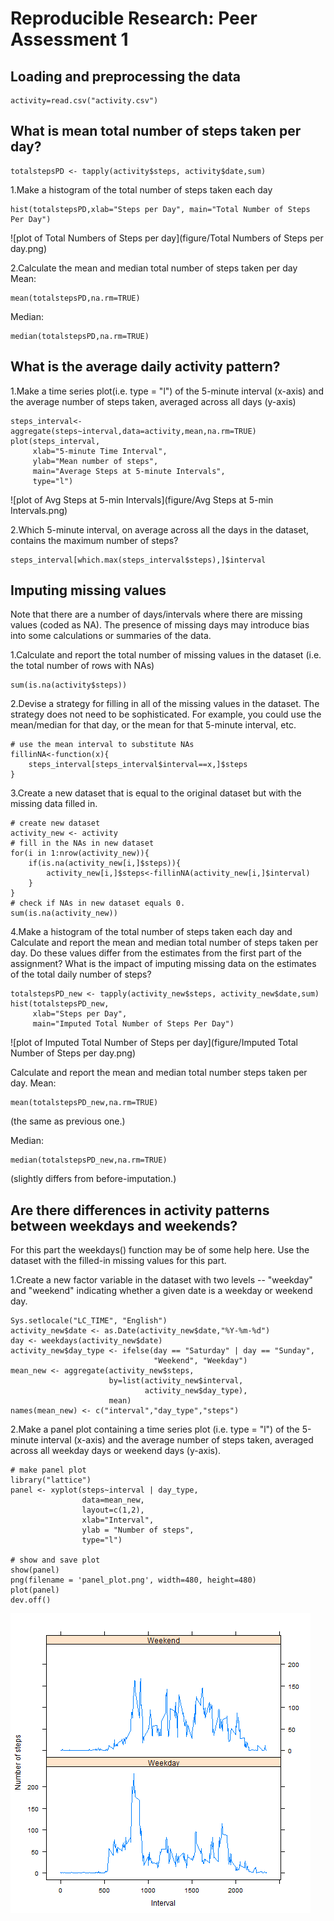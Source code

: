 # Reproducible Research: Peer Assessment 1


## Loading and preprocessing the data
```{r}
activity=read.csv("activity.csv")
```

## What is mean total number of steps taken per day?
```{r}
totalstepsPD <- tapply(activity$steps, activity$date,sum)
```

1.Make a histogram of the total number of steps taken each day
```{r}
hist(totalstepsPD,xlab="Steps per Day", main="Total Number of Steps Per Day")
```
![plot of Total Numbers of Steps per day](figure/Total Numbers of Steps per day.png) 

2.Calculate the mean and median total number of steps taken per day
Mean:
```{r}
mean(totalstepsPD,na.rm=TRUE)
```

Median:
```{r}
median(totalstepsPD,na.rm=TRUE)
```



## What is the average daily activity pattern?
1.Make a time series plot(i.e. type = "l") of the 5-minute interval (x-axis) and the average number of steps taken, averaged across all days (y-axis)
```{r}
steps_interval<-aggregate(steps~interval,data=activity,mean,na.rm=TRUE)
plot(steps_interval,
     xlab="5-minute Time Interval",
     ylab="Mean number of steps",
     main="Average Steps at 5-minute Intervals",
     type="l")
```
![plot of Avg Steps at 5-min Intervals](figure/Avg Steps at 5-min Intervals.png) 

2.Which 5-minute interval, on average across all the days in the dataset, contains the maximum number of steps?
```{r}
steps_interval[which.max(steps_interval$steps),]$interval
```


## Imputing missing values
Note that there are a number of days/intervals where there are missing values (coded as NA). The presence of missing days may introduce bias into some calculations or summaries of the data.

1.Calculate and report the total number of missing values in the dataset (i.e. the total number of rows with NAs)
```{r}
sum(is.na(activity$steps))
```

2.Devise a strategy for filling in all of the missing values in the dataset. The strategy does not need to be sophisticated. For example, you could use the mean/median for that day, or the mean for that 5-minute interval, etc.
```{r}
# use the mean interval to substitute NAs
fillinNA<-function(x){
    steps_interval[steps_interval$interval==x,]$steps
}
```

3.Create a new dataset that is equal to the original dataset but with the missing data filled in.
```{r}
# create new dataset
activity_new <- activity
# fill in the NAs in new dataset
for(i in 1:nrow(activity_new)){
    if(is.na(activity_new[i,]$steps)){
        activity_new[i,]$steps<-fillinNA(activity_new[i,]$interval)
    }
}
# check if NAs in new dataset equals 0.
sum(is.na(activity_new))
```

4.Make a histogram of the total number of steps taken each day and Calculate and report the mean and median total number of steps taken per day. Do these values differ from the estimates from the first part of the assignment? What is the impact of imputing missing data on the estimates of the total daily number of steps?
```{r}
totalstepsPD_new <- tapply(activity_new$steps, activity_new$date,sum)
hist(totalstepsPD_new,
     xlab="Steps per Day", 
     main="Imputed Total Number of Steps Per Day")
```
![plot of Imputed Total Number of Steps per day](figure/Imputed Total Number of Steps per day.png) 

Calculate and report the mean and median total number steps taken per day.
Mean:
```{r}
mean(totalstepsPD_new,na.rm=TRUE)
```
(the same as previous one.)

Median:
```{r}
median(totalstepsPD_new,na.rm=TRUE)
```
(slightly differs from before-imputation.)

## Are there differences in activity patterns between weekdays and weekends?
For this part the weekdays() function may be of some help here. Use the dataset with the filled-in missing values for this part.

1.Create a new factor variable in the dataset with two levels -- "weekday" and "weekend" indicating whether a given date is a weekday or weekend day.
```{r}
Sys.setlocale("LC_TIME", "English")
activity_new$date <- as.Date(activity_new$date,"%Y-%m-%d")
day <- weekdays(activity_new$date)
activity_new$day_type <- ifelse(day == "Saturday" | day == "Sunday",
                                "Weekend", "Weekday")
mean_new <- aggregate(activity_new$steps,
                      by=list(activity_new$interval,
                              activity_new$day_type),
                      mean)
names(mean_new) <- c("interval","day_type","steps")
```

2.Make a panel plot containing a time series plot (i.e. type = "l") of the 5-minute interval (x-axis) and the average number of steps taken, averaged across all weekday days or weekend days (y-axis).
```{r}
# make panel plot
library("lattice")
panel <- xyplot(steps~interval | day_type, 
                data=mean_new,
                layout=c(1,2),
                xlab="Interval",
                ylab = "Number of steps",
                type="l")

# show and save plot
show(panel)
png(filename = 'panel_plot.png', width=480, height=480)
plot(panel)
dev.off()
```
![plot of panel_plot](figure/panel_plot.png) 

